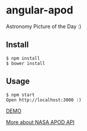 # angular-apod
Astronomy Picture of the Day :)

## Install

```
$ npm install
$ bower install
```

## Usage
```
$ npm start
Open http://localhost:3000 :)
```


[DEMO](http://marcosflorencio.github.io/angular-apod/)

[More about NASA APOD API](https://api.nasa.gov/index.html)


